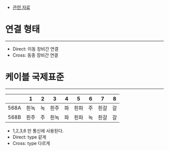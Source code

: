 - [관련 자료](https://m.blog.naver.com/itu_itu/220085575495)
# 연결 형태
---
- Direct: 이동 장비간 연결
- Cross: 동종 장비간 연결

# 케이블 국제표준
---

|  | 1 | 2 | 3 | 4 | 5 | 6 | 7 | 8 |
| :--: | :--: | :--: | :--: | :--: | :--: | :--: | :--: | :--: |
| 568A | 흰녹 | 녹 | 흰주 | 파 | 흰파 | 주 | 흰갈 | 갈 |
| 568B | 흰주 | 주 | 흰녹 | 파 | 흰파 | 녹 | 흰갈 | 갈 |
- 1,2,3,6 만 통신에 사용된다.
- Direct: type 같게
- Cross: type 다르게